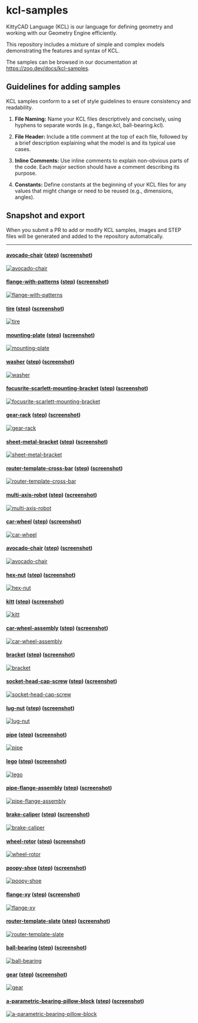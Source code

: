 # kcl-samples

KittyCAD Language (KCL) is our language for defining geometry and working with our Geometry Engine efficiently.

This repository includes a mixture of simple and complex models demonstrating the features and syntax of KCL.

The samples can be browsed in our documentation at <https://zoo.dev/docs/kcl-samples>.

## Guidelines for adding samples

KCL samples conform to a set of style guidelines to ensure consistency and readability.

1. **File Naming:** Name your KCL files descriptively and concisely, using hyphens to separate words (e.g., flange.kcl, ball-bearing.kcl).

2. **File Header:** Include a title comment at the top of each file, followed by a brief description explaining what the model is and its typical use cases.

3. **Inline Comments:** Use inline comments to explain non-obvious parts of the code. Each major section should have a comment describing its purpose.

4. **Constants:** Define constants at the beginning of your KCL files for any values that might change or need to be reused (e.g., dimensions, angles).

## Snapshot and export

When you submit a PR to add or modify KCL samples, images and STEP files will be generated and added to the repository automatically.

---
#### [avocado-chair](avocado-chair.kcl) ([step](step/avocado-chair.step)) ([screenshot](screenshots/avocado-chair.png))
[![avocado-chair](screenshots/avocado-chair.png)](avocado-chair.kcl)
#### [flange-with-patterns](./flange-with-patterns.kcl) ([step](step/flange-with-patterns.step)) ([screenshot](screenshots/flange-with-patterns.png))
[![flange-with-patterns](screenshots/flange-with-patterns.png)](./flange-with-patterns.kcl)
#### [tire](./tire.kcl) ([step](step/tire.step)) ([screenshot](screenshots/tire.png))
[![tire](screenshots/tire.png)](./tire.kcl)
#### [mounting-plate](./mounting-plate.kcl) ([step](step/mounting-plate.step)) ([screenshot](screenshots/mounting-plate.png))
[![mounting-plate](screenshots/mounting-plate.png)](./mounting-plate.kcl)
#### [washer](./washer.kcl) ([step](step/washer.step)) ([screenshot](screenshots/washer.png))
[![washer](screenshots/washer.png)](./washer.kcl)
#### [focusrite-scarlett-mounting-bracket](./focusrite-scarlett-mounting-bracket.kcl) ([step](step/focusrite-scarlett-mounting-bracket.step)) ([screenshot](screenshots/focusrite-scarlett-mounting-bracket.png))
[![focusrite-scarlett-mounting-bracket](screenshots/focusrite-scarlett-mounting-bracket.png)](./focusrite-scarlett-mounting-bracket.kcl)
#### [gear-rack](./gear-rack.kcl) ([step](step/gear-rack.step)) ([screenshot](screenshots/gear-rack.png))
[![gear-rack](screenshots/gear-rack.png)](./gear-rack.kcl)
#### [sheet-metal-bracket](./sheet-metal-bracket.kcl) ([step](step/sheet-metal-bracket.step)) ([screenshot](screenshots/sheet-metal-bracket.png))
[![sheet-metal-bracket](screenshots/sheet-metal-bracket.png)](./sheet-metal-bracket.kcl)
#### [router-template-cross-bar](./router-template-cross-bar.kcl) ([step](step/router-template-cross-bar.step)) ([screenshot](screenshots/router-template-cross-bar.png))
[![router-template-cross-bar](screenshots/router-template-cross-bar.png)](./router-template-cross-bar.kcl)
#### [multi-axis-robot](./multi-axis-robot.kcl) ([step](step/multi-axis-robot.step)) ([screenshot](screenshots/multi-axis-robot.png))
[![multi-axis-robot](screenshots/multi-axis-robot.png)](./multi-axis-robot.kcl)
#### [car-wheel](./car-wheel.kcl) ([step](step/car-wheel.step)) ([screenshot](screenshots/car-wheel.png))
[![car-wheel](screenshots/car-wheel.png)](./car-wheel.kcl)
#### [avocado-chair](./avocado-chair.kcl) ([step](step/avocado-chair.step)) ([screenshot](screenshots/avocado-chair.png))
[![avocado-chair](screenshots/avocado-chair.png)](./avocado-chair.kcl)
#### [hex-nut](./hex-nut.kcl) ([step](step/hex-nut.step)) ([screenshot](screenshots/hex-nut.png))
[![hex-nut](screenshots/hex-nut.png)](./hex-nut.kcl)
#### [kitt](./kitt.kcl) ([step](step/kitt.step)) ([screenshot](screenshots/kitt.png))
[![kitt](screenshots/kitt.png)](./kitt.kcl)
#### [car-wheel-assembly](./car-wheel-assembly.kcl) ([step](step/car-wheel-assembly.step)) ([screenshot](screenshots/car-wheel-assembly.png))
[![car-wheel-assembly](screenshots/car-wheel-assembly.png)](./car-wheel-assembly.kcl)
#### [bracket](./bracket.kcl) ([step](step/bracket.step)) ([screenshot](screenshots/bracket.png))
[![bracket](screenshots/bracket.png)](./bracket.kcl)
#### [socket-head-cap-screw](./socket-head-cap-screw.kcl) ([step](step/socket-head-cap-screw.step)) ([screenshot](screenshots/socket-head-cap-screw.png))
[![socket-head-cap-screw](screenshots/socket-head-cap-screw.png)](./socket-head-cap-screw.kcl)
#### [lug-nut](./lug-nut.kcl) ([step](step/lug-nut.step)) ([screenshot](screenshots/lug-nut.png))
[![lug-nut](screenshots/lug-nut.png)](./lug-nut.kcl)
#### [pipe](./pipe.kcl) ([step](step/pipe.step)) ([screenshot](screenshots/pipe.png))
[![pipe](screenshots/pipe.png)](./pipe.kcl)
#### [lego](./lego.kcl) ([step](step/lego.step)) ([screenshot](screenshots/lego.png))
[![lego](screenshots/lego.png)](./lego.kcl)
#### [pipe-flange-assembly](./pipe-flange-assembly.kcl) ([step](step/pipe-flange-assembly.step)) ([screenshot](screenshots/pipe-flange-assembly.png))
[![pipe-flange-assembly](screenshots/pipe-flange-assembly.png)](./pipe-flange-assembly.kcl)
#### [brake-caliper](./brake-caliper.kcl) ([step](step/brake-caliper.step)) ([screenshot](screenshots/brake-caliper.png))
[![brake-caliper](screenshots/brake-caliper.png)](./brake-caliper.kcl)
#### [wheel-rotor](./wheel-rotor.kcl) ([step](step/wheel-rotor.step)) ([screenshot](screenshots/wheel-rotor.png))
[![wheel-rotor](screenshots/wheel-rotor.png)](./wheel-rotor.kcl)
#### [poopy-shoe](./poopy-shoe.kcl) ([step](step/poopy-shoe.step)) ([screenshot](screenshots/poopy-shoe.png))
[![poopy-shoe](screenshots/poopy-shoe.png)](./poopy-shoe.kcl)
#### [flange-xy](./flange-xy.kcl) ([step](step/flange-xy.step)) ([screenshot](screenshots/flange-xy.png))
[![flange-xy](screenshots/flange-xy.png)](./flange-xy.kcl)
#### [router-template-slate](./router-template-slate.kcl) ([step](step/router-template-slate.step)) ([screenshot](screenshots/router-template-slate.png))
[![router-template-slate](screenshots/router-template-slate.png)](./router-template-slate.kcl)
#### [ball-bearing](./ball-bearing.kcl) ([step](step/ball-bearing.step)) ([screenshot](screenshots/ball-bearing.png))
[![ball-bearing](screenshots/ball-bearing.png)](./ball-bearing.kcl)
#### [gear](./gear.kcl) ([step](step/gear.step)) ([screenshot](screenshots/gear.png))
[![gear](screenshots/gear.png)](./gear.kcl)
#### [a-parametric-bearing-pillow-block](./a-parametric-bearing-pillow-block.kcl) ([step](step/a-parametric-bearing-pillow-block.step)) ([screenshot](screenshots/a-parametric-bearing-pillow-block.png))
[![a-parametric-bearing-pillow-block](screenshots/a-parametric-bearing-pillow-block.png)](./a-parametric-bearing-pillow-block.kcl)
